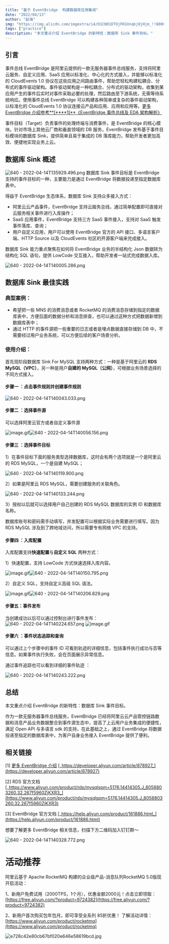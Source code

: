 ```yaml
---
title: "基于 EventBridge  构建数据库应用集成"
date: "2022/04/13"
author: "赵海"
img: "https://img.alicdn.com/imgextra/i4/O1CN01DTOjFH1Xnqkj0jHjm_!!6000000002969-0-tps-685-383.jpg"
tags: ["practice"]
description: "本文重点介绍 EventBridge 的新特性：数据库 Sink 事件目标。"
---
```


## 引言

事件总线 EventBridge 是阿里云提供的一款无服务器事件总线服务，支持将阿里云服务、自定义应用、SaaS 应用以标准化、中心化的方式接入，并能够以标准化的 CloudEvents 1.0 协议在这些应用之间路由事件，帮助您轻松构建松耦合、分布式的事件驱动架构。事件驱动架构是一种松耦合、分布式的驱动架构，收集到某应用产生的事件后实时对事件采取必要的处理，然后路由至下游系统，无需等待系统响应。使用事件总线 EventBridge 可以构建各种简单或复杂的事件驱动架构，以标准化的 CloudEvents 1.0 协议连接云产品和应用、应用和应用等。[更多 EventBridge 介绍参考**[****1]**](https://mp.weixin.qq.com/s?__biz=MzUzNzYxNjAzMg==&mid=2247523210&idx=1&sn=3f1f479023b5054d2c66843907c95c8a&scene=21#wechat_redirect)[《EventBridge 事件总线及 EDA 架构解析》](http://mp.weixin.qq.com/s?__biz=MzUzNzYxNjAzMg==&mid=2247523210&idx=1&sn=3f1f479023b5054d2c66843907c95c8a&chksm=fae69045cd911953be7225644680deccdeca11ccdd3ca18dcf36416302c9ca67ccb532516f21&scene=21#wechat_redirect)

事件目标（Target）负责事件的处理终端与消费事件，是 EventBridge 的核心模块。针对市场上其他云厂商和垂直领域的 DB 服务，EventBridge 发布基于事件目标模块的数据库 Sink，提供简单且易于集成的 DB 落库能力，帮助开发者更加高效、便捷地实现业务上云。

## 数据库 Sink 概述

![640 - 2022-04-14T135929.496.png](https://intranetproxy.alipay.com/skylark/lark/0/2023/png/59356401/1680491415667-64f005d5-1366-4a41-a712-d3b3d09f52e1.png#clientId=u0e920f6f-ad33-4&height=656&id=dqSW8&name=640%20-%202022-04-14T135929.496.png&originHeight=656&originWidth=1080&originalType=binary&ratio=1&rotation=0&showTitle=false&status=done&style=none&taskId=ub6fd0d63-0102-438b-b2ef-691349320d3&title=&width=1080)
数据库 Sink 事件目标是 EventBridge 支持的事件目标的一种，主要能力是通过 EventBridge 将数据投递至指定数据库表中。

得益于 EventBridge 生态体系，数据库 Sink 支持众多接入方式：

- 阿里云云产品事件，EventBridge 支持云服务总线，通过简单配置即可直接对云服务相关事件进行入库操作；
- SaaS 应用事件，EventBridge 支持三方 SaaS 事件接入，支持对 SaaS 触发事件落库、查询；
- 用户自定义应用，用户可以使用 EventBridge 官方的 API 接口、多语言客户端、HTTP Source 以及 CloudEvents 社区的开源客户端来完成接入。

数据库 Sink 能力重点聚焦在如何将 EventBridge 业务的半结构化 Json 数据转为结构化 SQL 语句，提供 LowCode 交互接入，帮助开发者一站式完成数据入库。

![640 - 2022-04-14T140005.286.png](https://intranetproxy.alipay.com/skylark/lark/0/2023/png/59356401/1680491415665-79f0654a-2464-4ccf-a2f6-e907b5a5869f.png#clientId=u0e920f6f-ad33-4&height=272&id=IvwFe&name=640%20-%202022-04-14T140005.286.png&originHeight=272&originWidth=1080&originalType=binary&ratio=1&rotation=0&showTitle=false&status=done&style=none&taskId=ud452624c-66bd-4156-ad42-73694b02a0e&title=&width=1080)
## 数据库 Sink 最佳实践


###  典型案例：

- 希望把一些 MNS 的消费消息或者 RocketMQ 的消费消息存储到指定的数据库表中，方便后面的数据分析和消息排查，也可以通过这种方式把数据新增到数据库表中；
- 通过 HTTP 的事件源把一些重要的日志或者是埋点数据直接存储到 DB 中，不需要经过用户业务系统，可以方便后续的客户场景分析。

### 使用介绍：

首先现阶段数据库 Sink For MySQL 支持两种方式：一种是基于阿里云的 **RDS MySQL（VPC）**，另一种是用户**自建的 MySQL（公网）**，可根据业务场景选择的不同方式接入。

#### **步骤一 ：点击事件规则并创建事件规则**
![640 - 2022-04-14T140043.033.png](https://intranetproxy.alipay.com/skylark/lark/0/2023/png/59356401/1680491435545-876c7d5b-77e1-4222-ae41-abb704523b68.png#clientId=u0e920f6f-ad33-4&height=219&id=lGelG&name=640%20-%202022-04-14T140043.033.png&originHeight=219&originWidth=1080&originalType=binary&ratio=1&rotation=0&showTitle=false&status=done&style=none&taskId=u49391aa2-8123-4500-84e8-ab994acb5c7&title=&width=1080)

#### **步骤二 ：选择事件源**


可以选择阿里云官方或者自定义事件源

![image.gif](https://intranetproxy.alipay.com/skylark/lark/0/2023/gif/59356401/1680491415559-c42e8240-8660-4a49-8894-8914bd93d8d7.gif#clientId=u0e920f6f-ad33-4&height=1&id=mKypm&name=image.gif&originHeight=1&originWidth=1&originalType=binary&ratio=1&rotation=0&showTitle=false&status=done&style=none&taskId=uc3ab7b90-e9f7-428d-b3b4-76b82750391&title=&width=1)![640 - 2022-04-14T140056.156.png](https://intranetproxy.alipay.com/skylark/lark/0/2023/png/59356401/1680491415690-18356ef3-1925-4d3c-9018-afb79669230f.png#clientId=u0e920f6f-ad33-4&height=292&id=DERrq&name=640%20-%202022-04-14T140056.156.png&originHeight=292&originWidth=1080&originalType=binary&ratio=1&rotation=0&showTitle=false&status=done&style=none&taskId=u1d77f8f6-32cf-4227-b804-971890ed441&title=&width=1080)
#### **步骤三 ：选择事件目标**


1）在事件目标下面的服务类型选择数据库，这时会有两个选项就是一个是阿里云的 RDS MySQL，一个是自建 MySQL；

![640 - 2022-04-14T140119.900.png](https://intranetproxy.alipay.com/skylark/lark/0/2023/png/59356401/1680491435523-d9ec14de-9f41-4625-8f53-3e969743b3ee.png#clientId=u0e920f6f-ad33-4&height=485&id=jGvuU&name=640%20-%202022-04-14T140119.900.png&originHeight=485&originWidth=1080&originalType=binary&ratio=1&rotation=0&showTitle=false&status=done&style=none&taskId=u84cb9f16-88a7-4657-9e36-10917dd0bb0&title=&width=1080)

2）如果是阿里云 RDS MySQL，需要创建服务的关联角色。

![640 - 2022-04-14T140133.244.png](https://intranetproxy.alipay.com/skylark/lark/0/2023/png/59356401/1680491435537-36a814ad-70ef-42b3-917b-5028363d7b07.png#clientId=u0e920f6f-ad33-4&height=108&id=oxZhq&name=640%20-%202022-04-14T140133.244.png&originHeight=108&originWidth=597&originalType=binary&ratio=1&rotation=0&showTitle=false&status=done&style=none&taskId=u356a2c82-d517-4227-a3f5-c3e25d6a4eb&title=&width=597)

3）授权以后就可以选择用户自己创建的 RDS MySQL 数据库的实例 ID 和数据库名称。

数据库账号和密码需手动填写，并发配置可以根据实际业务需要进行填写。因为 RDS MySQL 涉及到了跨地域访问，所以需要专有网络 VPC 的支持。

#### **步骤四 ：入库配置**


入库配置支持**快速配置**与**自定义 SQL** 两种方式：

1）快速配置，支持 LowCode 方式快速选择入库内容。

![image.gif](https://intranetproxy.alipay.com/skylark/lark/0/2023/gif/59356401/1680491435504-9b0d00e8-d72d-4b3e-a06b-575bd9a3f0ab.gif#clientId=u0e920f6f-ad33-4&height=1&id=l7a8p&name=image.gif&originHeight=1&originWidth=1&originalType=binary&ratio=1&rotation=0&showTitle=false&status=done&style=none&taskId=udac15dd3-3648-45dc-82b5-90e23f4378c&title=&width=1)![640 - 2022-04-14T140150.795.png](https://intranetproxy.alipay.com/skylark/lark/0/2023/png/59356401/1680491437318-a351696b-6dfd-4ce3-94cf-53162bb3fffe.png#clientId=u0e920f6f-ad33-4&height=428&id=BPIfc&name=640%20-%202022-04-14T140150.795.png&originHeight=428&originWidth=1080&originalType=binary&ratio=1&rotation=0&showTitle=false&status=done&style=none&taskId=u65ef4a41-ecc8-4471-ae36-55369547d28&title=&width=1080)

2）自定义 SQL，支持自定义高级 SQL 语法。

![image.gif](https://intranetproxy.alipay.com/skylark/lark/0/2023/gif/59356401/1680491437553-750eafa9-fdc4-4d05-9fd9-412914f01ea3.gif#clientId=u0e920f6f-ad33-4&height=1&id=q9AJo&name=image.gif&originHeight=1&originWidth=1&originalType=binary&ratio=1&rotation=0&showTitle=false&status=done&style=none&taskId=ud9df0da2-02dc-4ec9-b5a7-c8881f9dd27&title=&width=1)![640 - 2022-04-14T140206.829.png](https://intranetproxy.alipay.com/skylark/lark/0/2023/png/59356401/1680491437661-75a00619-d152-4112-9832-561cc6ad34ba.png#clientId=u0e920f6f-ad33-4&height=281&id=pSD1m&name=640%20-%202022-04-14T140206.829.png&originHeight=281&originWidth=1080&originalType=binary&ratio=1&rotation=0&showTitle=false&status=done&style=none&taskId=u4c891977-9d0d-4d8f-a34e-8a5fcaa3e11&title=&width=1080)
#### **步骤五：事件发布**


当创建成功以后可以通过控制台进行事件发布：
![640 - 2022-04-14T140224.657.png](https://intranetproxy.alipay.com/skylark/lark/0/2023/png/59356401/1680491437692-e0807373-da49-44dd-809d-8fd8398936e1.png#clientId=u0e920f6f-ad33-4&height=612&id=fs3L2&name=640%20-%202022-04-14T140224.657.png&originHeight=612&originWidth=633&originalType=binary&ratio=1&rotation=0&showTitle=false&status=done&style=none&taskId=u0eca6129-b13e-43f7-a4a0-e01dc5cee06&title=&width=633)
![image.gif](https://intranetproxy.alipay.com/skylark/lark/0/2023/gif/59356401/1680491437655-874bf9cd-8ca3-4950-82ae-51a93d13e430.gif#clientId=u0e920f6f-ad33-4&height=1&id=hKS2v&name=image.gif&originHeight=1&originWidth=1&originalType=binary&ratio=1&rotation=0&showTitle=false&status=done&style=none&taskId=uc3859405-7b4b-4952-8289-4dbfd4bb233&title=&width=1)
#### **步骤六 ：事件状态追踪和查询**


可以通过上个步骤中的事件 ID 可看到轨迹的详细信息，包括事件执行成功与否等信息。如果事件执行失败，会在页面展示异常信息。

通过事件追踪也可以看到详细的事件轨迹 ：

![640 - 2022-04-14T140243.222.png](https://intranetproxy.alipay.com/skylark/lark/0/2023/png/59356401/1680491438195-3eefe443-b29b-44c8-84c6-1720d869c455.png#clientId=u0e920f6f-ad33-4&height=444&id=xeU0x&name=640%20-%202022-04-14T140243.222.png&originHeight=444&originWidth=1080&originalType=binary&ratio=1&rotation=0&showTitle=false&status=done&style=none&taskId=ue5344db8-2642-4a11-9b01-3799e8ca896&title=&width=1080)

## 总结

本文重点介绍 EventBridge 的新特性：数据库 Sink 事件目标。

作为一款无服务器事件总线服务，EventBridge 已经将阿里云云产品管控链路数据和消息产品业务数据整合到事件源生态中，提高了上云用户业务集成的便捷性，满足 Open API 与多语言 sdk 的支持，在此基础之上，通过 EventBridge 将数据投递至指定的数据库表中，为客户自身业务接入 EventBridge 提供了便利。

## 相关链接


[1] [更多 EventBridge 介绍](https://mp.weixin.qq.com/s?__biz=MzUzNzYxNjAzMg==&mid=2247523210&idx=1&sn=3f1f479023b5054d2c66843907c95c8a&scene=21#wechat_redirect)
[_https://developer.aliyun.com/article/878927_](https://developer.aliyun.com/article/878927)


[2] RDS 官方文档
[_https://www.aliyun.com/product/rds/mysqlspm=5176.14414305.J_8058803260.32.267f5960ZjKXR3_](https://www.aliyun.com/product/rds/mysqlspm=5176.14414305.J_8058803260.32.267f5960ZjKXR3)

[3] EventBridge 官方文档
[_https://help.aliyun.com/product/161886.html_](https://help.aliyun.com/product/161886.html)


想要了解更多 EventBridge 相关信息，扫描下方二维码加入钉钉群～

![640 - 2022-04-14T140328.772.png](https://intranetproxy.alipay.com/skylark/lark/0/2023/png/59356401/1680491438343-bd4d1a0b-fd95-471d-9df4-4cfda622ffb4.png#clientId=u0e920f6f-ad33-4&height=424&id=we1Gp&name=640%20-%202022-04-14T140328.772.png&originHeight=1412&originWidth=1080&originalType=binary&ratio=1&rotation=0&showTitle=false&status=done&style=none&taskId=u1a67102b-ce0f-4f88-8c9e-b89dfa9cfa1&title=&width=324.1676025390625)

# 活动推荐

阿里云基于 Apache RocketMQ 构建的企业级产品-消息队列RocketMQ 5.0版现开启活动：

1、新用户免费试用（2000TPS，1个月），优惠金额2000元！点击立即领取：[https://free.aliyun.com/?product=9724382](https://free.aliyun.com/?product=9724382)

2、新用户首次购买包年包月，即可享受全系列 85折优惠！ 了解活动详情：[https://www.aliyun.com/product/rocketmq](https://www.aliyun.com/product/rocketmq)

![e728c42e80cb67bf020e646e58619bcd.jpg](https://intranetproxy.alipay.com/skylark/lark/0/2023/jpeg/59356401/1680576637562-9af35fbf-d64b-4f81-b950-7e72f91b5ca2.jpeg#clientId=u449ffa34-59ce-4&from=paste&height=675&id=u462ad3c6&name=e728c42e80cb67bf020e646e58619bcd.jpg&originHeight=675&originWidth=1920&originalType=binary&ratio=1&rotation=0&showTitle=false&size=258156&status=done&style=none&taskId=u26cea311-dc98-45bd-8c8c-c7884e57c37&title=&width=1920)
